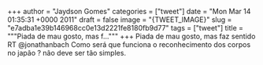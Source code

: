 
+++
author = "Jaydson Gomes"
categories = ["tweet"]
date = "Mon Mar 14 01:35:31 +0000 2011"
draft = false
image = "{TWEET_IMAGE}"
slug = "e7adba1e39b146968cc0e13d2221fe8180fb9d77"
tags = ["tweet"]
title = """Piada de mau gosto, mas f..."""
+++
Piada de mau gosto, mas faz sentido RT @jonathanbach Como será que funciona o reconhecimento dos corpos no japão ? não deve ser tão simples.

